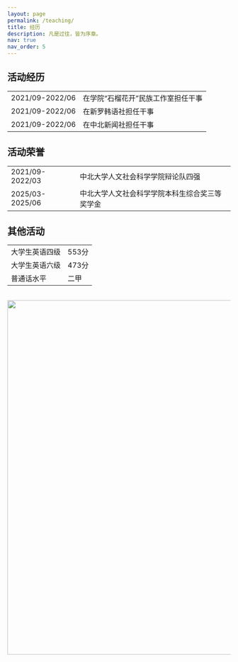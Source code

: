 ```yaml
---
layout: page
permalink: /teaching/
title: 经历
description: 凡是过往，皆为序章。
nav: true
nav_order: 5
---
```


## 活动经历

<table style="border: none; border-collapse: collapse;">
  <tr>
    <td style="border: none"; text-align=center>2021/09-2022/06</td>
    <td style="border: none;text-align="center">在学院“石榴花开”民族工作室担任干事</td>
  </tr>
  <tr>
    <td style="border: none;text-align="center">2021/09-2022/06</td>
    <td style="border: none;text-align="center">在新罗韩语社担任干事</td>
  </tr>
  <tr>
    <td style="border: none;text-align="center">2021/09-2022/06</td>
    <td style="border: none;text-align="center">在中北新闻社担任干事</td>
  </tr>
</table>

## 活动荣誉

<table style="border: none; border-collapse: collapse;">
  <tr>
    <td style="border: none;text-align="center">2021/09-2022/03</td>
    <td style="border: none;text-align="center">中北大学人文社会科学学院辩论队四强</td>
  </tr>
  <tr>
    <td style="border: none;text-align="center">2025/03-2025/06</td>
    <td style="border: none;text-align="center">中北大学人文社会科学学院本科生综合奖三等奖学金
</td>
  </tr>
</table>

## 其他活动
<table style="border: none; border-collapse: collapse;">
  <tr>
    <td style="border: none;text-align="center">大学生英语四级</td>
    <td style="border: none;text-align="center">553分</td>
  </tr>
  <tr>
    <td style="border: none;text-align="center">大学生英语六级</td>
    <td style="border: none;text-align="center">473分</td>
  </tr>
  <tr>
    <td style="border: none;text-align="center">普通话水平</td>
    <td style="border: none;text-align="center">二甲</td>
  </tr>
</table>

<br>
<a href="https://github.com/SocratesClub/SocratesClub.github.io/edit/master/_pages/teaching.md">
  <img src="https://user-images.githubusercontent.com/543384/192227995-fdb3a693-2f68-4dc4-b9bd-06053066322f.png" width = "800" align="middle" />
</a>
<br>



